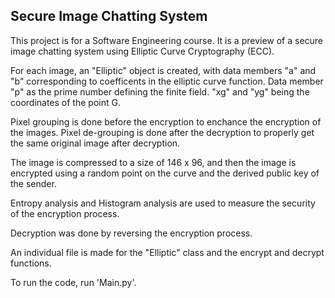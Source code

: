 ## Secure Image Chatting System

This project is for a Software Engineering course. It is a preview of a secure image chatting system using Elliptic Curve Cryptography (ECC).

For each image, an "Elliptic" object is created, with data members "a" and "b" corresponding to coefficents in the elliptic curve function. Data member "p" as the prime number defining the finite field. "xg" and "yg" being the coordinates of the point G.

Pixel grouping is done before the encryption to enchance the encryption of the images. Pixel de-grouping is done after the decryption to properly get the same original image after decryption. 

The image is compressed to a size of 146 x 96, and then the image is encrypted using a random point on the curve and the derived public key of the sender.

Entropy analysis and Histogram analysis are used to measure the security of the encryption process.

Decryption was done by reversing the encryption process.

An individual file is made for the "Elliptic" class and the encrypt and decrypt functions. 

To run the code, run 'Main.py'.
